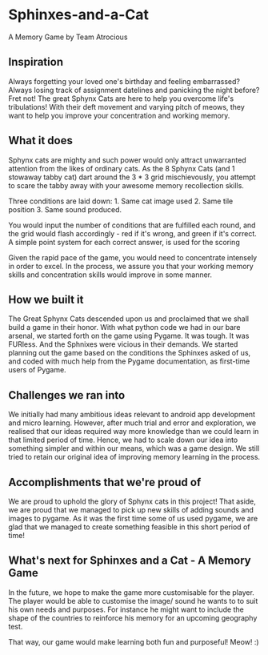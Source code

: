 # Sphinxes-and-a-Cat
A Memory Game by Team Atrocious

## Inspiration
Always forgetting your loved one's birthday and feeling embarrassed? Always losing track of assignment datelines and panicking the night before? Fret not! The great Sphynx Cats are here to help you overcome life's tribulations! With their deft movement and varying pitch of meows, they want to help you improve your concentration and working memory.

## What it does
Sphynx cats are mighty and such power would only attract unwarranted attention from the likes of ordinary cats.
As the 8 Sphynx Cats (and 1 stowaway tabby cat) dart around the 3 * 3 grid mischievously, you attempt to scare the tabby away with your awesome memory recollection skills. 

Three conditions are laid down: 
    1. Same cat image used
    2. Same tile position
    3. Same sound produced. 

You would input the number of conditions that are fulfilled each round, and the grid would flash accordingly - red if it's wrong, and green if it's correct. A simple point system for each correct answer, is used for the scoring

Given the rapid pace of the game, you would need to concentrate intensely in order to excel. In the process, we assure you that your working memory skills and concentration skills would improve in some manner.

## How we built it
The Great Sphynx Cats descended upon us and proclaimed that we shall build a game in their honor. With what python code we had in our bare arsenal, we started forth on the game using Pygame. It was tough. It was FURless. And the Sphnixes were vicious in their demands. We started planning out the game based on the conditions the Sphinxes asked of us, and coded with much help from the Pygame documentation, as first-time users of Pygame.

## Challenges we ran into
We initially had many ambitious ideas relevant to android app development and micro learning. However, after much trial and error and exploration, we realised that our ideas required way more knowledge than we could learn in that limited period of time. Hence, we had to scale down our idea into something simpler and within our means, which was a game design. We still tried to retain our original idea of improving memory learning in the process. 

## Accomplishments that we're proud of
We are proud to uphold the glory of Sphynx cats in this project! That aside, we are proud that we managed to pick up new skills of adding sounds and images to pygame. As it was the first time some of us used pygame, we are glad that we managed to create something feasible in this short period of time! 

## What's next for Sphinxes and a Cat - A Memory Game
In the future, we hope to make the game more customisable for the player. The player would be able to customise the image/ sound he wants to to suit his own needs and purposes. For instance he might want to include the shape of the countries to reinforce his memory for an upcoming geography test.

That way, our game would make learning both fun and purposeful! Meow! :)
